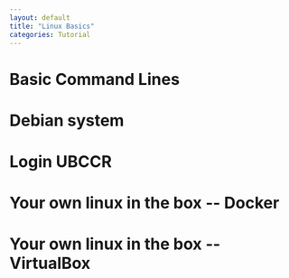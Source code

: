 ```yaml
---
layout: default
title: "Linux Basics"
categories: Tutorial
---
```


# Basic Command Lines

# Debian system

# Login UBCCR

# Your own linux in the box -- Docker

# Your own linux in the box -- VirtualBox
